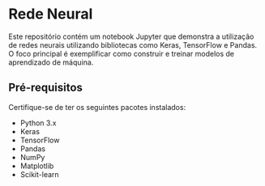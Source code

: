 # Rede Neural

Este repositório contém um notebook Jupyter que demonstra a utilização de redes neurais utilizando bibliotecas como Keras, TensorFlow e Pandas. O foco principal é exemplificar como construir e treinar modelos de aprendizado de máquina.

## Pré-requisitos

Certifique-se de ter os seguintes pacotes instalados:

- Python 3.x
- Keras
- TensorFlow
- Pandas
- NumPy
- Matplotlib
- Scikit-learn




